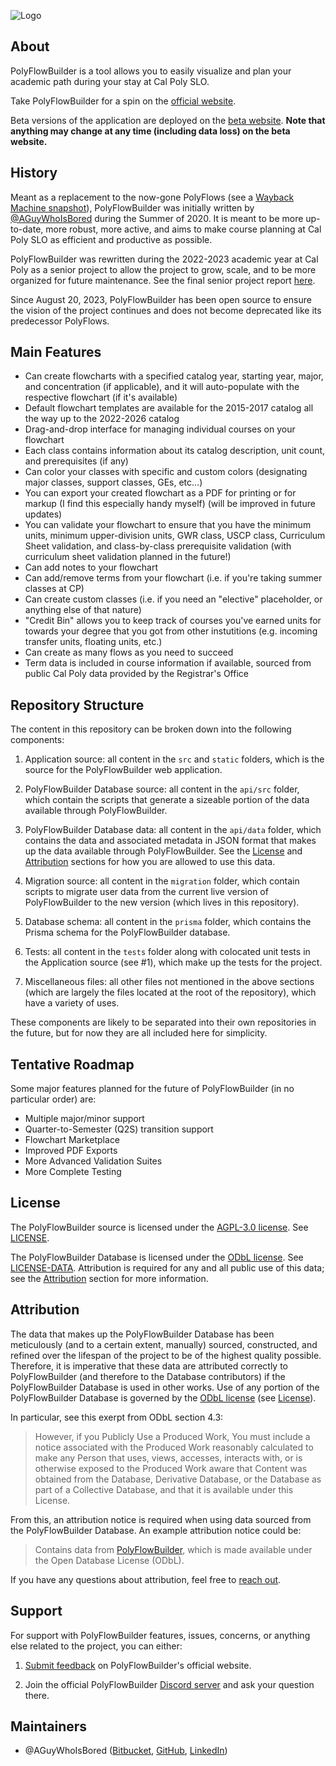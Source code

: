 ![Logo](https://polyflowbuilder.duncanapple.io/assets/logo.png)

## About

PolyFlowBuilder is a tool allows you to easily visualize and plan your academic path during your stay at Cal Poly SLO.

Take PolyFlowBuilder for a spin on the [official website](https://polyflowbuilder.io).

Beta versions of the application are deployed on the [beta website](https://beta.polyflowbuilder.io). **Note that anything may change at any time (including data loss) on the beta website.**

## History

Meant as a replacement to the now-gone PolyFlows (see a [Wayback Machine snapshot](https://web.archive.org/web/20191017041519/http://polyflows.com/)), PolyFlowBuilder was initially written by [@AGuyWhoIsBored](#maintainers) during the Summer of 2020. It is meant to be more up-to-date, more robust, more active, and aims to make course planning at Cal Poly SLO as efficient and productive as possible.

PolyFlowBuilder was rewritten during the 2022-2023 academic year at Cal Poly as a senior project to allow the project to grow, scale, and to be more organized for future maintenance. See the final senior project report [here](https://www.dropbox.com/scl/fi/jlxaqddehsy94283eaipo/Applegarth-CPE-Senior-Project-Final-Report.pdf?rlkey=5nakk1ebdzpauv2zbtlppsocq&dl=0).

Since August 20, 2023, PolyFlowBuilder has been open source to ensure the vision of the project continues and does not become deprecated like its predecessor PolyFlows.

## Main Features

- Can create flowcharts with a specified catalog year, starting year, major, and concentration (if applicable), and it will auto-populate with the respective flowchart (if it's available)
- Default flowchart templates are available for the 2015-2017 catalog all the way up to the 2022-2026 catalog
- Drag-and-drop interface for managing individual courses on your flowchart
- Each class contains information about its catalog description, unit count, and prerequisites (if any)
- Can color your classes with specific and custom colors (designating major classes, support classes, GEs, etc...)
- You can export your created flowchart as a PDF for printing or for markup (I find this especially handy myself) (will be improved in future updates)
- You can validate your flowchart to ensure that you have the minimum units, minimum upper-division units, GWR class, USCP class, Curriculum Sheet validation, and class-by-class prerequisite validation (with curriculum sheet validation planned in the future!)
- Can add notes to your flowchart
- Can add/remove terms from your flowchart (i.e. if you're taking summer classes at CP)
- Can create custom classes (i.e. if you need an "elective" placeholder, or anything else of that nature)
- "Credit Bin" allows you to keep track of courses you've earned units for towards your degree that you got from other instutitions (e.g. incoming transfer units, floating units, etc.)
- Can create as many flows as you need to succeed
- Term data is included in course information if available, sourced from public Cal Poly data provided by the Registrar's Office

## Repository Structure

The content in this repository can be broken down into the following components:

1. Application source: all content in the `src` and `static` folders, which is the source for the PolyFlowBuilder web application.

2. PolyFlowBuilder Database source: all content in the `api/src` folder, which contain the scripts that generate a sizeable portion of the data available through PolyFlowBuilder.

3. PolyFlowBuilder Database data: all content in the `api/data` folder, which contains the data and associated metadata in JSON format that makes up the data available through PolyFlowBuilder. See the [License](#license) and [Attribution](#attribution) sections for how you are allowed to use this data.

4. Migration source: all content in the `migration` folder, which contain scripts to migrate user data from the current live version of PolyFlowBuilder to the new version (which lives in this repository).

5. Database schema: all content in the `prisma` folder, which contains the Prisma schema for the PolyFlowBuilder database.

6. Tests: all content in the `tests` folder along with colocated unit tests in the Application source (see #1), which make up the tests for the project.

7. Miscellaneous files: all other files not mentioned in the above sections (which are largely the files located at the root of the repository), which have a variety of uses.

These components are likely to be separated into their own repositories in the future, but for now they are all included here for simplicity.

## Tentative Roadmap

Some major features planned for the future of PolyFlowBuilder (in no particular order) are:

- Multiple major/minor support
- Quarter-to-Semester (Q2S) transition support
- Flowchart Marketplace
- Improved PDF Exports
- More Advanced Validation Suites
- More Complete Testing

## License

The PolyFlowBuilder source is licensed under the [AGPL-3.0 license](https://choosealicense.com/licenses/agpl-3.0/). See [LICENSE](https://github.com/polyflowbuilder/polyflowbuilder/blob/main/LICENSE).

The PolyFlowBuilder Database is licensed under the [ODbL license](https://choosealicense.com/licenses/odbl-1.0/). See [LICENSE-DATA](https://github.com/polyflowbuilder/polyflowbuilder/blob/main/LICENSE-DATA.md). Attribution is required for any and all public use of this data; see the [Attribution](#attribution) section for more information.

## Attribution

The data that makes up the PolyFlowBuilder Database has been meticulously (and to a certain extent, manually) sourced, constructed, and refined over the lifespan of the project to be of the highest quality possible. Therefore, it is imperative that these data are attributed correctly to PolyFlowBuilder (and therefore to the Database contributors) if the PolyFlowBuilder Database is used in other works. Use of any portion of the PolyFlowBuilder Database is governed by the [ODbL license](https://choosealicense.com/licenses/odbl-1.0/) (see [License](#license)).

In particular, see this exerpt from ODbL section 4.3:

> However, if you Publicly Use a Produced Work, You must include a notice associated with
> the Produced Work reasonably calculated to make any Person that uses,
> views, accesses, interacts with, or is otherwise exposed to the Produced
> Work aware that Content was obtained from the Database, Derivative
> Database, or the Database as part of a Collective Database, and that it
> is available under this License.

From this, an attribution notice is required when using data sourced from the PolyFlowBuilder Database. An example attribution notice could be:

> Contains data from [PolyFlowBuilder](https://github.com/polyflowbuilder/polyflowbuilder), which is made available under the Open Database License (ODbL).

If you have any questions about attribution, feel free to [reach out](#support).

## Support

For support with PolyFlowBuilder features, issues, concerns, or anything else related to the project, you can either:

1. [Submit feedback](https://polyflowbuilder.io/feedback) on PolyFlowBuilder's official website.

2. Join the official PolyFlowBuilder [Discord server](https://discord.gg/xCadnCRC9f) and ask your question there.

## Maintainers

- @AGuyWhoIsBored ([Bitbucket](https://bitbucket.org/AGuyWhoIsBored), [GitHub](https://github.com/AGuyWhoIsBored), [LinkedIn](https://linkedin.com/in/dapplegarth))
